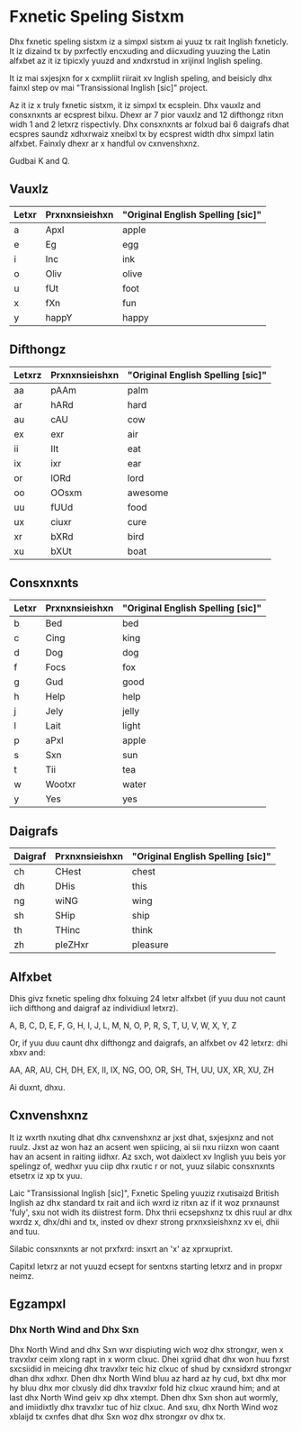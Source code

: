 # Fxnetic Speling Sistxm

Dhx fxnetic speling sistxm iz a simpxl sistxm ai yuuz tx rait Inglish fxneticly. It iz dizaind tx by pxrfectly encxuding and diicxuding yuuzing the Latin alfxbet az it iz tipicxly yuuzd and xndxrstud in xrijinxl Inglish speling. 

It iz mai sxjesjxn for x cxmpliit riirait xv Inglish speling, and beisicly dhx fainxl step ov mai "Transissional Inglish [sic]" project.

Az it iz x truly fxnetic sistxm, it iz simpxl tx ecsplein. Dhx vauxlz and consxnxnts ar ecsprest bilxu. Dhexr ar 7 pior vauxlz and 12 difthongz ritxn widh 1 and 2 letxrz rispectivly. Dhx consxnxnts ar folxud bai 6 daigrafs dhat ecspres saundz xdhxrwaiz xneibxl tx by ecsprest width dhx simpxl latin alfxbet. Fainxly dhexr ar x handful ov cxnvenshxnz.

Gudbai K and Q.

## Vauxlz

Letxr | Prxnxnsieishxn | "Original English Spelling [sic]"
--- | --- | ---
a | Apxl | apple
e | Eg | egg
i | Inc | ink
o | Oliv | olive
u | fUt | foot
x | fXn | fun
y | happY | happy

## Difthongz

Letxrz | Prxnxnsieishxn | "Original English Spelling [sic]"
--- | --- | ---
aa | pAAm | palm
ar | hARd | hard
au | cAU | cow
ex | exr | air
ii | IIt | eat
ix | ixr | ear
or | lORd | lord
oo | OOsxm | awesome
uu | fUUd | food
ux | ciuxr | cure
xr | bXRd | bird
xu | bXUt | boat

## Consxnxnts
Letxr | Prxnxnsieishxn | "Original English Spelling [sic]"
--- | --- | ---
b | Bed | bed
c | Cing | king
d | Dog | dog
f | Focs | fox
g | Gud | good
h | Help | help
j | Jely | jelly
l | Lait | light
p | aPxl | apple
s | Sxn | sun
t | Tii | tea
w | Wootxr | water
y | Yes | yes

## Daigrafs

Daigraf | Prxnxnsieishxn | "Original English Spelling [sic]"
--- | --- | ---
ch | CHest | chest
dh | DHis | this
ng | wiNG | wing
sh | SHip | ship
th | THinc | think
zh | pleZHxr | pleasure

## Alfxbet
Dhis givz fxnetic speling dhx folxuing 24 letxr alfxbet (if yuu duu not caunt iich difthong and daigraf az individiuxl letxrz).

A, B, C, D, E, F, G, H, I, J, L, M, N, O, P, R, S, T, U, V, W, X, Y, Z

Or, if yuu duu caunt dhx difthongz and daigrafs, an alfxbet ov 42 letxrz: dhi xbxv and:

AA, AR, AU, CH, DH, EX, II, IX, NG, OO, OR, SH, TH, UU, UX, XR, XU, ZH

Ai duxnt, dhxu.

## Cxnvenshxnz
It iz wxrth nxuting dhat dhx cxnvenshxnz ar jxst dhat, sxjesjxnz and not ruulz. Jxst az won haz an acsent wen spiicing, ai sii nxu riizxn won caant hav an acsent in raiting iidhxr. Az sxch, wot daixlect xv Inglish yuu beis yor spelingz of, wedhxr yuu ciip dhx rxutic r or not, yuuz silabic consxnxnts etsetrx iz xp tx yuu.

Laic "Transissional Inglish [sic]", Fxnetic Speling yuuziz rxutisaizd British Inglish az dhx standard tx rait and iich wxrd iz ritxn az if it woz prxnaunst 'fuly', sxu not widh its diistrest form. Dhx thrii ecsepshxnz tx dhis ruul ar dhx wxrdz x, dhx/dhi and tx, insted ov dhexr strong prxnxsieishxnz xv ei, dhii and tuu.

Silabic consxnxnts ar not prxfxrd: insxrt an 'x' az xprxuprixt.

Capitxl letxrz ar not yuuzd ecsept for sentxns starting letxrz and in propxr neimz.

## Egzampxl

### Dhx North Wind and Dhx Sxn 

Dhx North Wind and dhx Sxn wxr dispiuting wich woz dhx strongxr, wen x travxlxr ceim xlong rapt in x worm clxuc. Dhei xgriid dhat dhx won huu fxrst sxcsiidid in meicing dhx travxlxr teic hiz clxuc of shud by cxnsidxrd strongxr dhan dhx xdhxr. Dhen dhx North Wind bluu az hard az hy cud, bxt dhx mor hy bluu dhx mor clxusly did dhx travxlxr fold hiz clxuc xraund him; and at last dhx North Wind geiv xp dhx xtempt. Dhen dhx Sxn shon aut wormly, and imiidixtly dhx travxlxr tuc of hiz clxuc. And sxu, dhx North Wind woz xblaijd tx cxnfes dhat dhx Sxn woz dhx strongxr ov dhx tx.
